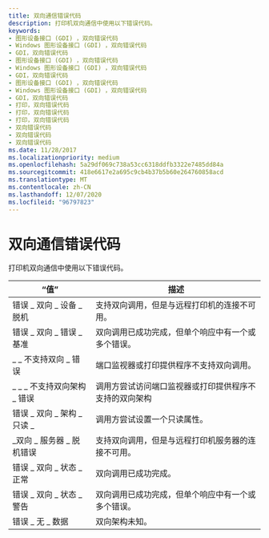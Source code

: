 ```yaml
---
title: 双向通信错误代码
description: 打印机双向通信中使用以下错误代码。
keywords:
- 图形设备接口 (GDI) ，双向错误代码
- Windows 图形设备接口 (GDI) ，双向错误代码
- GDI，双向错误代码
- 图形设备接口 (GDI) ，双向错误代码
- Windows 图形设备接口 (GDI) ，双向错误代码
- GDI，双向错误代码
- 图形设备接口 (GDI) ，双向错误代码
- Windows 图形设备接口 (GDI) ，双向错误代码
- GDI，双向错误代码
- 打印，双向错误代码
- 打印，双向错误代码
- 打印，双向错误代码
- 双向错误代码
- 双向错误代码
- 双向错误代码
ms.date: 11/28/2017
ms.localizationpriority: medium
ms.openlocfilehash: 5a29df069c738a53cc6318ddfb3322e7485dd84a
ms.sourcegitcommit: 418e6617e2a695c9cb4b37b5b60e264760858acd
ms.translationtype: MT
ms.contentlocale: zh-CN
ms.lasthandoff: 12/07/2020
ms.locfileid: "96797823"
---
```

# <a name="bidirectional-communication-error-codes"></a>双向通信错误代码


打印机双向通信中使用以下错误代码。

| “值”                               | 描述                                                                                            |
|-------------------------------------|--------------------------------------------------------------------------------------------------------|
| 错误 \_ 双向 \_ 设备 \_ 脱机        | 支持双向调用，但是与远程打印机的连接不可用。                  |
| 错误 \_ 双向 \_ 错误 \_ 基准            | 双向调用已成功完成，但单个响应中有一个或多个错误。    |
| \_ \_ 不支持双向 \_ 错误         | 端口监视器或打印提供程序不支持双向调用。                                  |
| \_ \_ \_ 不支持双向架构 \_ 错误 | 调用方尝试访问端口监视器或打印提供程序不支持的双向架构 |
| 错误 \_ 双向 \_ 架构 \_ 只读 \_     | 调用方尝试设置一个只读属性。                                                           |
| \_双向 \_ 服务器 \_ 脱机错误        | 支持双向调用，但是与远程打印机服务器的连接不可用。           |
| 错误 \_ 双向 \_ 状态 \_ 正常             | 双向调用已成功完成。                                                                  |
| 错误 \_ 双向 \_ 状态 \_ 警告        | 双向调用已成功完成，但单个响应中有一个或多个错误。    |
| 错误 \_ 无 \_ 数据                     | 双向架构未知。                                                                            |

 

 

 




